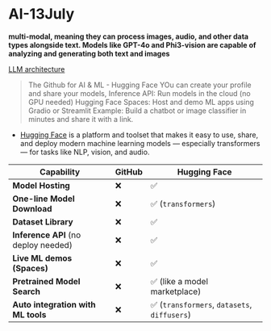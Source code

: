 # AI-13July

**multi-modal, meaning they can process images, audio, and other data types alongside text. Models like GPT-4o and Phi3-vision are capable of analyzing and generating both text and images**

[LLM architecture](https://github.blog/ai-and-ml/llms/the-architecture-of-todays-llm-applications/)

> The Github for AI & ML - Hugging Face
> YOu can create your profile and share your models,
> Inference API: Run models in the cloud (no GPU needed)
> Hugging Face Spaces: Host and demo ML apps using Gradio or Streamlit
Example: Build a chatbot or image classifier in minutes and share it with a link.

- [Hugging Face](https://huggingface.co/) is a platform and toolset that makes it easy to use, share, and deploy modern machine learning models — especially transformers — for tasks like NLP, vision, and audio.

| Capability                           | GitHub | Hugging Face                                |
| ------------------------------------ | ------ | ------------------------------------------- |
| **Model Hosting**                    | ❌      | ✅                                           |
| **One-line Model Download**          | ❌      | ✅ (`transformers`)                          |
| **Dataset Library**                  | ❌      | ✅                                           |
| **Inference API** (no deploy needed) | ❌      | ✅                                           |
| **Live ML demos (Spaces)**           | ❌      | ✅                                           |
| **Pretrained Model Search**          | ❌      | ✅ (like a model marketplace)                |
| **Auto integration with ML tools**   | ❌      | ✅ (`transformers`, `datasets`, `diffusers`) |

